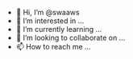 - 👋 Hi, I’m @swaaws
- 👀 I’m interested in ...
- 🌱 I’m currently learning ...
- 💞️ I’m looking to collaborate on ...
- 📫 How to reach me ...

<!---
swaaws/swaaws is a ✨ special ✨ repository because its `README.md` (this file) appears on your GitHub profile.
You can click the Preview link to take a look at your changes.
--->
